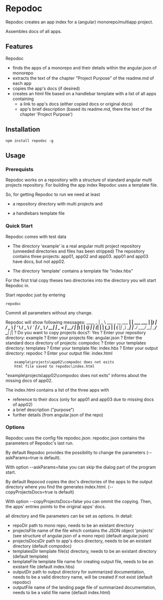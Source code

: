 # Repodoc

Repodoc creates an app index for a (angular) monorepo/multiapp project. 

Assembles docs of all apps. 

## Features

Repodoc
- finds the apps of a monorepo and their details within the angular.json of monorepo
- extracts the text of the chapter "Project Purpose" of the readme.md of each app
- copies the app's docs (if desired)
- creates an html file based on a handlebar template with a list of all apps containing
    - a link to app's docs (either copied docs or original docs)
    - app's brief description (based its readme.md, there the text of the chapter 'Project Purpose')

## Installation

    npm install repodoc -g

## Usage

### Prerequists

Repodoc works on a repository with a structure of standard angular multi projects repository. 
For building the app index Repodoc uses a template file. 

So, for getting Repodoc to run we need at least 

- a repository directory with multi projects and 

- a handlebars template file

### Quick Start

Repodoc comes with test data

- The directory 'example' is a real angular multi project repository (unneeded directories and files has been stripped)
  The repository contains three projects: app01, app02 and app03.
  app01 and app03 have docs, but not app02.

- The directory 'template' contains a template file "index.hbs"

For the first trial copy theses two directories into the directory you will start Repodoc in.

Start repodoc just by entering

    repodoc

Commit all parameters without any change.

Repodoc will show following messages:
         ____                               _
        |  _ \    ___   _ __     ___     __| |   ___     ___
        | |_) |  / _ \ | '_ \   / _ \   / _` |  / _ \   / __|
        |  _ <  |  __/ | |_) | | (_) | | (_| | | (_) | | (__
        |_| \_\  \___| | .__/   \___/   \__,_|  \___/   \___|
                        |_|
        ? Do you want to copy projects docs?: Yes
        ? Enter your repository directory: example
        ? Enter your projects file: angular.json
        ? Enter the standard docs directory of projects: compodoc
        ? Enter your templates directory: templates
        ? Enter your template file: index.hbs
        ? Enter your output directory: repodoc
        ? Enter your output file: index.html

        example\projects\app02\compodoc does not exits
        html file saved to repodoc\index.html

"example\projects\app02\compodoc does not exits" informs about the missing docs of app02.

The index.html contains a list of the three apps with 

- reference to their docs (only for app01 and app03 due to missing docs of app02) 
- a brief description ("purpose")
- further details (from angular.json of the repo)

### Options

Repodoc uses the config file repodoc.json.
repodoc.json contains the parameters of Repodoc's last run.

By default Repodoc provides the possibility to change the parameters (--askParams=true is default).

With option --askParams=false you can skip the dialog part of the program start.

By default Repocod copies the doc's directories of the apps to the output directory where you find the generates index.html. (--copyProjectsDocs=true is default) 

With option --copyProjectsDocs=false you can ommit the copying.
Then, the apps' entries points to the original apps' docs.

all directory and file parameters can be set as options. In detail:

- repoDir              path to mono repo, needs to be an existant directory
- projectsFile         name of the file which contains the JSON object 'projects' (see structure of angular.json of a mono repo) (default angular.json)
- projectsDocsDir      path to app's docs directory, needs to be an existant directory (default compodoc)
- templatesDir         template file(s) directory, needs to be an existant directory (default template)
- templateFile         template file name for creating output file, needs to be an existant file (default index.hbs)
- outputDir            path to output directory for summarized documentation, needs to be a valid directory name, 
                       will be created if not exist (default repodoc)
- outputFile           name of the landing page file of summarized documentation, needs to be a valid file name (default index.html)
